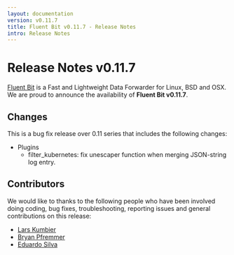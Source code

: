 ```yaml
---
layout: documentation
version: v0.11.7
title: Fluent Bit v0.11.7 - Release Notes
intro: Release Notes
---
```


# Release Notes v0.11.7

[Fluent Bit](http://fluentbit.io) is a Fast and Lightweight Data Forwarder for Linux, BSD and OSX. We are proud to announce the availability of __Fluent Bit v0.11.7__.

## Changes

This is a bug fix release over 0.11 series that includes the following changes:

- Plugins
  - filter\_kubernetes: fix unescaper function when merging JSON-string log entry.

## Contributors

We would like to thanks to the following people who have been involved doing coding, bug fixes, troubleshooting, reporting issues and general contributions on this release:

- [Lars Kumbier](https://github.com/LarsKumbier)
- [Bryan Pfremmer](https://github.com/pfremm)
- [Eduardo Silva](http://github.com/edsiper)
